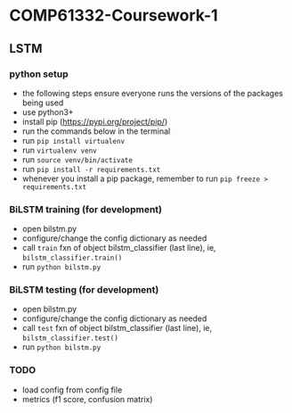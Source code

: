 # COMP61332-Coursework-1

## LSTM

### python setup
- the following steps ensure everyone runs the versions of the packages being used
- use python3+
- install pip (https://pypi.org/project/pip/)
- run the commands below in the terminal
- run `pip install virtualenv`
- run `virtualenv venv`
- run `source venv/bin/activate`
- run `pip install -r requirements.txt`
- whenever you install a pip package, remember to run `pip freeze > requirements.txt`


### BiLSTM training (for development)
- open bilstm.py
- configure/change the config dictionary as needed
- call `train` fxn of object bilstm_classifier (last line), ie, `bilstm_classifier.train()`
- run `python bilstm.py`

### BiLSTM testing (for development)
- open bilstm.py
- configure/change the config dictionary as needed
- call `test` fxn of object bilstm_classifier (last line), ie, `bilstm_classifier.test()`
- run `python bilstm.py`

### TODO
- load config from config file
- metrics (f1 score, confusion matrix)